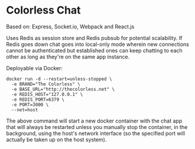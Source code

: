 Colorless Chat
==============

Based on: Express, Socket.io, Webpack and React.js

Uses Redis as session store and Redis pubsub for potential scalability. If Redis goes down chat goes into local-only mode wherein new connections cannot be authenticated but established ones can keep chatting to each other as long as they're on the same app instance.

Deployable via Docker:

    docker run -d --restart=unless-stopped \
      -e BRAND="The Colorless" \
      -e BASE_URL="http://thecolorless.net" \
      -e REDIS_HOST="127.0.0.1" \
      -e REDIS_PORT=6379 \
      -e PORT=3000 \
      --net=host

The above command will start a new docker container with the chat app that will always be restarted unless you manually stop the container, in the background, using the host's network interface (so the specified port will actually be taken up on the host system).
